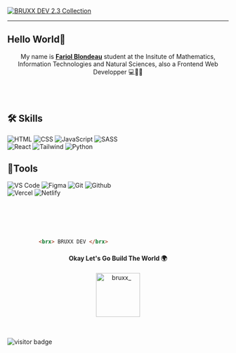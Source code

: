 <p >
   <a href="https://bruxx.netlify.app/">
    <img src="https://user-images.githubusercontent.com/81830567/201993499-da6b080d-dd10-4d7d-b81d-498d248011b9.png" alt="BRUXX DEV 2.3 Collection">
  </a>
</p>


<hr />                                                

## Hello World👋
<p align="center"> My name is <strong><a href="https://bruxx.netlify.app/"><brx>Fariol Blondeau</brx></a></strong> student at the Insitute of Mathematics, Information Technologies and Natural Sciences, also a Frontend Web Developper 💻🔬🧪</p>

<!-- <brx> is the new tag -->
<br/>
<br/>

## 🛠️ Skills 
![HTML](https://img.shields.io/badge/HTML5-E34F26?style=for-the-badge&logo=html5&logoColor=white) 
![CSS](https://img.shields.io/badge/-css3-1572B6?&style=for-the-badge&logo=css3&logoColor=white) 
![JavaScript](https://img.shields.io/badge/-javascript-F7DF1E?&style=for-the-badge&logo=javascript&logoColor=black) 
![SASS](https://img.shields.io/badge/Sass-CC6699?style=for-the-badge&logo=sass&logoColor=white) <br/>
![React](https://img.shields.io/badge/-ReactJS-grey?&style=for-the-badge&logo=react&logoColor=61DAFB) 
![Tailwind](https://img.shields.io/badge/Tailwind-38B2AC?style=for-the-badge&logo=tailwind-css&logoColor=white)
![Python](https://img.shields.io/badge/Python-3254af?style=for-the-badge&logo=python&logoColor=F7DF1E)

## 🧰Tools
![VS Code](https://img.shields.io/badge/-VSCode-007ACC?&style=for-the-badge&logo=visual-studio-code&logoColor=white) 
![Figma](https://img.shields.io/badge/figma-b668ff?style=for-the-badge&logo=figma&logoColor=white) 
![Git](https://img.shields.io/badge/-Git-F05032?&style=for-the-badge&logo=git&logoColor=white) 
![Github](https://img.shields.io/badge/Github-000?style=for-the-badge&logo=github&logoColor=FFFFFF) <br /> 
![Vercel](https://img.shields.io/badge/Vercel-000000?style=for-the-badge&logo=vercel&logoColor=white) 
![Netlify](https://img.shields.io/badge/Netlify-white?style=for-the-badge&logo=netlify&logoColor=black)

<br />
<br />
<br />
<br />

```html
          <brx> BRUXX DEV </brx>
```


<div align="center">
  <h4>Okay Let's Go Build The World 🌍</h4>
  <a href="#">
    <img src="https://user-images.githubusercontent.com/81830567/155032492-db9b4016-2210-42cb-bec6-8d3f6e33bbff.svg" alt="bruxx_" width="100" height="100"/>
  </a>
</div>

<br/>
<br/>

![visitor badge](https://visitor-badge.laobi.icu/badge?page_id=bruxx-6243.visitor-badge&left_color=red&right_color=green)

